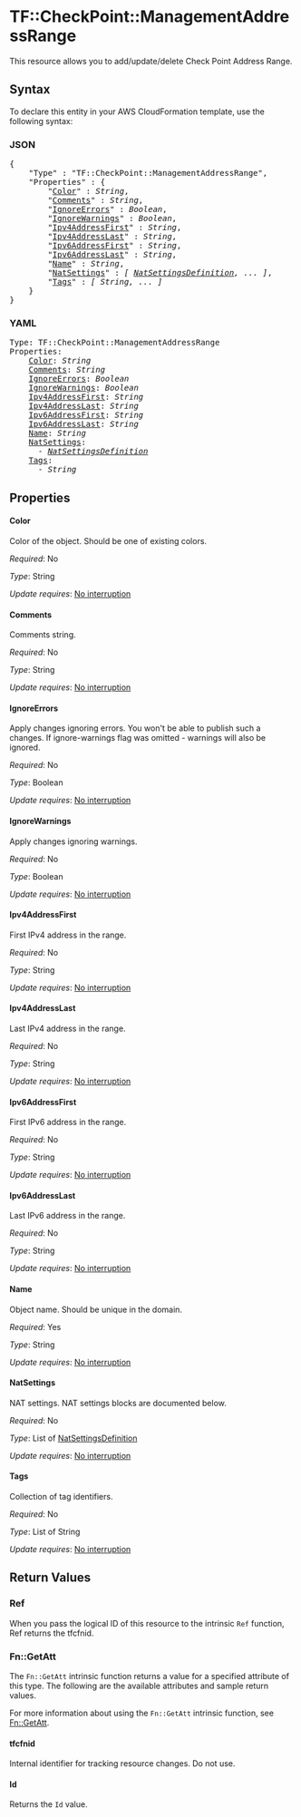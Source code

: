 # TF::CheckPoint::ManagementAddressRange

This resource allows you to add/update/delete Check Point Address Range.

## Syntax

To declare this entity in your AWS CloudFormation template, use the following syntax:

### JSON

<pre>
{
    "Type" : "TF::CheckPoint::ManagementAddressRange",
    "Properties" : {
        "<a href="#color" title="Color">Color</a>" : <i>String</i>,
        "<a href="#comments" title="Comments">Comments</a>" : <i>String</i>,
        "<a href="#ignoreerrors" title="IgnoreErrors">IgnoreErrors</a>" : <i>Boolean</i>,
        "<a href="#ignorewarnings" title="IgnoreWarnings">IgnoreWarnings</a>" : <i>Boolean</i>,
        "<a href="#ipv4addressfirst" title="Ipv4AddressFirst">Ipv4AddressFirst</a>" : <i>String</i>,
        "<a href="#ipv4addresslast" title="Ipv4AddressLast">Ipv4AddressLast</a>" : <i>String</i>,
        "<a href="#ipv6addressfirst" title="Ipv6AddressFirst">Ipv6AddressFirst</a>" : <i>String</i>,
        "<a href="#ipv6addresslast" title="Ipv6AddressLast">Ipv6AddressLast</a>" : <i>String</i>,
        "<a href="#name" title="Name">Name</a>" : <i>String</i>,
        "<a href="#natsettings" title="NatSettings">NatSettings</a>" : <i>[ <a href="natsettingsdefinition.md">NatSettingsDefinition</a>, ... ]</i>,
        "<a href="#tags" title="Tags">Tags</a>" : <i>[ String, ... ]</i>
    }
}
</pre>

### YAML

<pre>
Type: TF::CheckPoint::ManagementAddressRange
Properties:
    <a href="#color" title="Color">Color</a>: <i>String</i>
    <a href="#comments" title="Comments">Comments</a>: <i>String</i>
    <a href="#ignoreerrors" title="IgnoreErrors">IgnoreErrors</a>: <i>Boolean</i>
    <a href="#ignorewarnings" title="IgnoreWarnings">IgnoreWarnings</a>: <i>Boolean</i>
    <a href="#ipv4addressfirst" title="Ipv4AddressFirst">Ipv4AddressFirst</a>: <i>String</i>
    <a href="#ipv4addresslast" title="Ipv4AddressLast">Ipv4AddressLast</a>: <i>String</i>
    <a href="#ipv6addressfirst" title="Ipv6AddressFirst">Ipv6AddressFirst</a>: <i>String</i>
    <a href="#ipv6addresslast" title="Ipv6AddressLast">Ipv6AddressLast</a>: <i>String</i>
    <a href="#name" title="Name">Name</a>: <i>String</i>
    <a href="#natsettings" title="NatSettings">NatSettings</a>: <i>
      - <a href="natsettingsdefinition.md">NatSettingsDefinition</a></i>
    <a href="#tags" title="Tags">Tags</a>: <i>
      - String</i>
</pre>

## Properties

#### Color

Color of the object. Should be one of existing colors.

_Required_: No

_Type_: String

_Update requires_: [No interruption](https://docs.aws.amazon.com/AWSCloudFormation/latest/UserGuide/using-cfn-updating-stacks-update-behaviors.html#update-no-interrupt)

#### Comments

Comments string.

_Required_: No

_Type_: String

_Update requires_: [No interruption](https://docs.aws.amazon.com/AWSCloudFormation/latest/UserGuide/using-cfn-updating-stacks-update-behaviors.html#update-no-interrupt)

#### IgnoreErrors

Apply changes ignoring errors. You won't be able to publish such a changes. If ignore-warnings flag was omitted - warnings will also be ignored.

_Required_: No

_Type_: Boolean

_Update requires_: [No interruption](https://docs.aws.amazon.com/AWSCloudFormation/latest/UserGuide/using-cfn-updating-stacks-update-behaviors.html#update-no-interrupt)

#### IgnoreWarnings

Apply changes ignoring warnings.

_Required_: No

_Type_: Boolean

_Update requires_: [No interruption](https://docs.aws.amazon.com/AWSCloudFormation/latest/UserGuide/using-cfn-updating-stacks-update-behaviors.html#update-no-interrupt)

#### Ipv4AddressFirst

First IPv4 address in the range.

_Required_: No

_Type_: String

_Update requires_: [No interruption](https://docs.aws.amazon.com/AWSCloudFormation/latest/UserGuide/using-cfn-updating-stacks-update-behaviors.html#update-no-interrupt)

#### Ipv4AddressLast

Last IPv4 address in the range.

_Required_: No

_Type_: String

_Update requires_: [No interruption](https://docs.aws.amazon.com/AWSCloudFormation/latest/UserGuide/using-cfn-updating-stacks-update-behaviors.html#update-no-interrupt)

#### Ipv6AddressFirst

First IPv6 address in the range.

_Required_: No

_Type_: String

_Update requires_: [No interruption](https://docs.aws.amazon.com/AWSCloudFormation/latest/UserGuide/using-cfn-updating-stacks-update-behaviors.html#update-no-interrupt)

#### Ipv6AddressLast

Last IPv6 address in the range.

_Required_: No

_Type_: String

_Update requires_: [No interruption](https://docs.aws.amazon.com/AWSCloudFormation/latest/UserGuide/using-cfn-updating-stacks-update-behaviors.html#update-no-interrupt)

#### Name

Object name. Should be unique in the domain.

_Required_: Yes

_Type_: String

_Update requires_: [No interruption](https://docs.aws.amazon.com/AWSCloudFormation/latest/UserGuide/using-cfn-updating-stacks-update-behaviors.html#update-no-interrupt)

#### NatSettings

NAT settings. NAT settings blocks are documented below.

_Required_: No

_Type_: List of <a href="natsettingsdefinition.md">NatSettingsDefinition</a>

_Update requires_: [No interruption](https://docs.aws.amazon.com/AWSCloudFormation/latest/UserGuide/using-cfn-updating-stacks-update-behaviors.html#update-no-interrupt)

#### Tags

Collection of tag identifiers.

_Required_: No

_Type_: List of String

_Update requires_: [No interruption](https://docs.aws.amazon.com/AWSCloudFormation/latest/UserGuide/using-cfn-updating-stacks-update-behaviors.html#update-no-interrupt)

## Return Values

### Ref

When you pass the logical ID of this resource to the intrinsic `Ref` function, Ref returns the tfcfnid.

### Fn::GetAtt

The `Fn::GetAtt` intrinsic function returns a value for a specified attribute of this type. The following are the available attributes and sample return values.

For more information about using the `Fn::GetAtt` intrinsic function, see [Fn::GetAtt](https://docs.aws.amazon.com/AWSCloudFormation/latest/UserGuide/intrinsic-function-reference-getatt.html).

#### tfcfnid

Internal identifier for tracking resource changes. Do not use.

#### Id

Returns the <code>Id</code> value.

